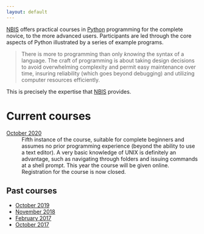 ```yaml
---
layout: default
---
```


[NBIS](//nbis.se) offers practical courses
in [Python](//www.python.org/) programming for the complete novice, to
the more advanced users. Participants are led through the core aspects
of Python illustrated by a series of example programs.

> There is more to programming than only _knowing_ the syntax of a
> language. The craft of programming is about taking design decisions
> to avoid overwhelming complexity and permit easy maintenance over
> time, insuring reliability (which goes beyond debugging) and
> utilizing computer resources efficiently.

This is precisely the expertise that [NBIS](//nbis.se) provides.

# Current courses

<dl>
<dt> <a href="ht20">October 2020</a> </dt>
<dd>Fifth instance of the course, suitable for complete beginners and
  assumes no prior programming experience (beyond the ability to use a
  text editor). A very basic knowledge of UNIX is definitely an
  advantage, such as navigating through folders and issuing commands
  at a shell prompt. This year the course will be given online.
  Registration for the course is now closed.</dd>
</dl>

## Past courses

* <a href="ht19">October 2019</a>
* <a href="ht18">November 2018</a>
* <a href="vt17">February 2017</a>
* <a href="ht17">October 2017</a>
